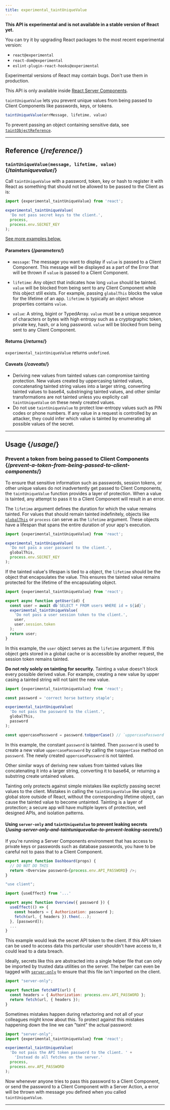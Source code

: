 ```yaml
---
title: experimental_taintUniqueValue
---
```


<Wip>

**This API is experimental and is not available in a stable version of React yet.**

You can try it by upgrading React packages to the most recent experimental version:

- `react@experimental`
- `react-dom@experimental`
- `eslint-plugin-react-hooks@experimental`

Experimental versions of React may contain bugs. Don't use them in production.

This API is only available inside [React Server Components](/reference/react/use-client).

</Wip>


<Intro>

`taintUniqueValue` lets you prevent unique values from being passed to Client Components like passwords, keys, or tokens.

```js
taintUniqueValue(errMessage, lifetime, value)
```

To prevent passing an object containing sensitive data, see [`taintObjectReference`](/reference/react/experimental_taintObjectReference).

</Intro>

<InlineToc />

---

## Reference {/*reference*/}

### `taintUniqueValue(message, lifetime, value)` {/*taintuniquevalue*/}

Call `taintUniqueValue` with a password, token, key or hash to register it with React as something that should not be allowed to be passed to the Client as is:

```js
import {experimental_taintUniqueValue} from 'react';

experimental_taintUniqueValue(
  'Do not pass secret keys to the client.',
  process,
  process.env.SECRET_KEY
);
```

[See more examples below.](#usage)

#### Parameters {/*parameters*/}

* `message`: The message you want to display if `value` is passed to a Client Component. This message will be displayed as a part of the Error that will be thrown if `value` is passed to a Client Component.

* `lifetime`: Any object that indicates how long `value` should be tainted. `value` will be blocked from being sent to any Client Component while this object still exists. For example, passing `globalThis` blocks the value for the lifetime of an app. `lifetime` is typically an object whose properties contains `value`.

* `value`: A string, bigint or TypedArray. `value` must be a unique sequence of characters or bytes with high entropy such as a cryptographic token, private key, hash, or a long password. `value` will be blocked from being sent to any Client Component.

#### Returns {/*returns*/}

`experimental_taintUniqueValue` returns `undefined`.

#### Caveats {/*caveats*/}

* Deriving new values from tainted values can compromise tainting protection. New values created by uppercasing tainted values, concatenating tainted string values into a larger string, converting tainted values to base64, substringing tainted values, and other similar transformations are not tainted unless you explicity call `taintUniqueValue` on these newly created values.
* Do not use `taintUniqueValue` to protect low-entropy values such as PIN codes or phone numbers. If any value in a request is controlled by an attacker, they could infer which value is tainted by enumerating all possible values of the secret.

---

## Usage {/*usage*/}

### Prevent a token from being passed to Client Components {/*prevent-a-token-from-being-passed-to-client-components*/}

To ensure that sensitive information such as passwords, session tokens, or other unique values do not inadvertently get passed to Client Components, the `taintUniqueValue` function provides a layer of protection. When a value is tainted, any attempt to pass it to a Client Component will result in an error. 

The `lifetime` argument defines the duration for which the value remains tainted. For values that should remain tainted indefinitely, objects like [`globalThis`](https://developer.mozilla.org/en-US/docs/Web/JavaScript/Reference/Global_Objects/globalThis) or `process` can serve as the `lifetime` argument. These objects have a lifespan that spans the entire duration of your app's execution.

```js
import {experimental_taintUniqueValue} from 'react';

experimental_taintUniqueValue(
  'Do not pass a user password to the client.',
  globalThis,
  process.env.SECRET_KEY
);
```

If the tainted value's lifespan is tied to a object, the `lifetime` should be the object that encapsulates the value. This ensures the tainted value remains protected for the lifetime of the encapsulating object.

```js
import {experimental_taintUniqueValue} from 'react';

export async function getUser(id) {
  const user = await db`SELECT * FROM users WHERE id = ${id}`;
  experimental_taintUniqueValue(
    'Do not pass a user session token to the client.',
    user,
    user.session.token
  );
  return user;
}
```

In this example, the `user` object serves as the `lifetime` argument. If this object gets stored in a global cache or is accessible by another request, the session token remains tainted.

<Pitfall>

**Do not rely solely on tainting for security.** Tainting a value doesn't block every possible derived value. For example, creating a new value by upper casing a tainted string will not taint the new value.


```js
import {experimental_taintUniqueValue} from 'react';

const password = 'correct horse battery staple';

experimental_taintUniqueValue(
  'Do not pass the password to the client.',
  globalThis,
  password
);

const uppercasePassword = password.toUpperCase() // `uppercasePassword` is not tainted
```

In this example, the constant `password` is tainted. Then `password` is used to create a new value `uppercasePassword` by calling the `toUpperCase` method on `password`. The newly created `uppercasePassword` is not tainted.

Other similar ways of deriving new values from tainted values like concatenating it into a larger string, converting it to base64, or returning a substring create untained values.

Tainting only protects against simple mistakes like explictly passing secret values to the client. Mistakes in calling the `taintUniqueValue` like using a global store outside of React, without the corresponding lifetime object, can cause the tainted value to become untainted. Tainting is a layer of protection; a secure app will have multiple layers of protection, well designed APIs, and isolation patterns.

</Pitfall>

<DeepDive>

#### Using `server-only` and `taintUniqueValue` to prevent leaking secrets {/*using-server-only-and-taintuniquevalue-to-prevent-leaking-secrets*/}

If you're running a Server Components environment that has access to private keys or passwords such as database passwords, you have to be careful not to pass that to a Client Component.

```js
export async function Dashboard(props) {
  // DO NOT DO THIS
  return <Overview password={process.env.API_PASSWORD} />;
}
```

```js
"use client";

import {useEffect} from '...'

export async function Overview({ password }) {
  useEffect(() => {
    const headers = { Authorization: password };
    fetch(url, { headers }).then(...);
  }, [password]);
  ...
}
```

This example would leak the secret API token to the client. If this API token can be used to access data this particular user shouldn't have access to, it could lead to a data breach.

[comment]: <> (TODO: Link to `server-only` docs once they are written)

Ideally, secrets like this are abstracted into a single helper file that can only be imported by trusted data utilities on the server. The helper can even be tagged with [`server-only`](https://www.npmjs.com/package/server-only) to ensure that this file isn't imported on the client.

```js
import "server-only";

export function fetchAPI(url) {
  const headers = { Authorization: process.env.API_PASSWORD };
  return fetch(url, { headers });
}
```

Sometimes mistakes happen during refactoring and not all of your colleagues might know about this. 
To protect against this mistakes happening down the line we can "taint" the actual password:

```js
import "server-only";
import {experimental_taintUniqueValue} from 'react';

experimental_taintUniqueValue(
  'Do not pass the API token password to the client. ' +
    'Instead do all fetches on the server.'
  process,
  process.env.API_PASSWORD
);
```

Now whenever anyone tries to pass this password to a Client Component, or send the password to a Client Component with a Server Action, a error will be thrown with message you defined when you called `taintUniqueValue`.

</DeepDive>

---
